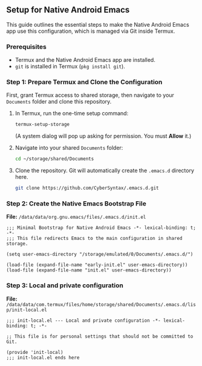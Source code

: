 ## Setup for Native Android Emacs

This guide outlines the essential steps to make the Native Android Emacs app use this configuration, which is managed via Git inside Termux.

### Prerequisites

*   Termux and the Native Android Emacs app are installed.
*   `git` is installed in Termux (`pkg install git`).

### Step 1: Prepare Termux and Clone the Configuration

First, grant Termux access to shared storage, then navigate to your `Documents` folder and clone this repository.

1.  In Termux, run the one-time setup command:
    ```bash
    termux-setup-storage
    ```
    (A system dialog will pop up asking for permission. You must **Allow** it.)

2.  Navigate into your shared `Documents` folder:
    ```bash
    cd ~/storage/shared/Documents
    ```

3.  Clone the repository. Git will automatically create the `.emacs.d` directory here.
    ```bash
    git clone https://github.com/CyberSyntax/.emacs.d.git
    ```

### Step 2: Create the Native Emacs Bootstrap File

**File:** `/data/data/org.gnu.emacs/files/.emacs.d/init.el`
```elisp
;;; Minimal Bootstrap for Native Android Emacs -*- lexical-binding: t; -*-
;;; This file redirects Emacs to the main configuration in shared storage.

(setq user-emacs-directory "/storage/emulated/0/Documents/.emacs.d/")

(load-file (expand-file-name "early-init.el" user-emacs-directory))
(load-file (expand-file-name "init.el" user-emacs-directory))
```

### Step 3: Local and private configuration

**File:** `/data/data/com.termux/files/home/storage/shared/Documents/.emacs.d/lisp/init-local.el`
```elisp
;;; init-local.el --- Local and private configuration -*- lexical-binding: t; -*-

;; This file is for personal settings that should not be committed to Git.

(provide 'init-local)
;;; init-local.el ends here
```

